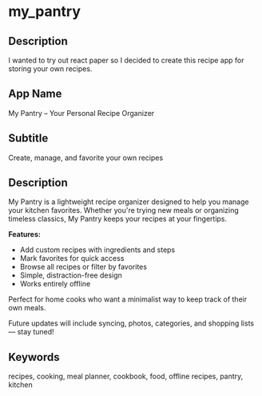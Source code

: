 # my_pantry

## Description

I wanted to try out react paper so I decided to create this recipe app for storing your own recipes.

## App Name
My Pantry – Your Personal Recipe Organizer

## Subtitle
Create, manage, and favorite your own recipes

## Description
My Pantry is a lightweight recipe organizer designed to help you manage your kitchen favorites. Whether you're trying new meals or organizing timeless classics, My Pantry keeps your recipes at your fingertips.

**Features:**
- Add custom recipes with ingredients and steps
- Mark favorites for quick access
- Browse all recipes or filter by favorites
- Simple, distraction-free design
- Works entirely offline

Perfect for home cooks who want a minimalist way to keep track of their own meals.

Future updates will include syncing, photos, categories, and shopping lists — stay tuned!

## Keywords
recipes, cooking, meal planner, cookbook, food, offline recipes, pantry, kitchen
